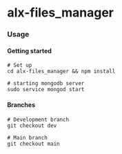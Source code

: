 # alx-files_manager

### Usage
#### Getting started
```
# Set up
cd alx-files_manager && npm install

# starting mongodb server
sudo service mongod start
```

#### Branches
```
# Development branch
git checkout dev

# Main branch
git checkout main
```
